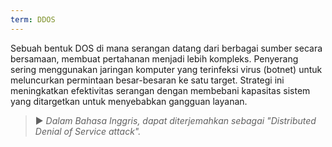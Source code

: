 ```yaml
---
term: DDOS
---
```


Sebuah bentuk DOS di mana serangan datang dari berbagai sumber secara bersamaan, membuat pertahanan menjadi lebih kompleks. Penyerang sering menggunakan jaringan komputer yang terinfeksi virus (botnet) untuk meluncurkan permintaan besar-besaran ke satu target. Strategi ini meningkatkan efektivitas serangan dengan membebani kapasitas sistem yang ditargetkan untuk menyebabkan gangguan layanan.

> ► *Dalam Bahasa Inggris, dapat diterjemahkan sebagai "Distributed Denial of Service attack".*